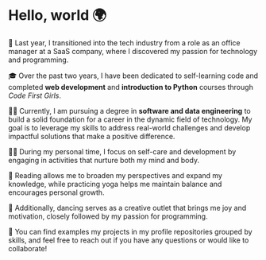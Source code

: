 # Hello, world 🌍


🔎 Last year, I transitioned into the tech industry from a role as an office manager at a SaaS company, where I discovered my passion for technology and programming. 

🎓 Over the past two years, I have been dedicated to self-learning code and completed **web development** and **introduction to Python** courses through _Code First Girls_. 

👩‍💻 Currently, I am pursuing a degree in **software and data engineering** to build a solid foundation for a career in the dynamic field of technology. My goal is to leverage my skills to address real-world challenges and develop impactful solutions that make a positive difference.

🧘‍♀️ During my personal time, I focus on self-care and development by engaging in activities that nurture both my mind and body. 

📖 Reading allows me to broaden my perspectives and expand my knowledge, while practicing yoga helps me maintain balance and encourages personal growth. 

💃 Additionally, dancing serves as a creative outlet that brings me joy and motivation, closely followed by my passion for programming.

🤝 You can find examples my projects in my profile repositories grouped by skills, and feel free to reach out if you have any questions or would like to collaborate!
